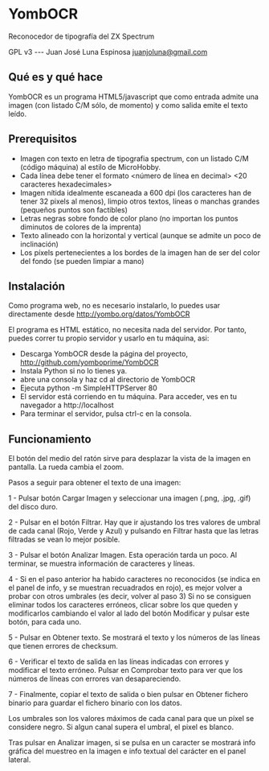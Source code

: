 # YombOCR
Reconocedor de tipografía del ZX Spectrum

GPL v3 --- Juan José Luna Espinosa juanjoluna@gmail.com


## Qué es y qué hace

YombOCR es un programa HTML5/javascript que como entrada admite una imagen (con listado C/M sólo, de momento) y como salida emite el texto leído.


## Prerequisitos

- Imagen con texto en letra de tipografia spectrum, con un listado C/M (código máquina) al estilo de MicroHobby.
- Cada línea debe tener el formato
    <número de línea en decimal> <20 caracteres hexadecimales> <checksum en decimal>
- Imagen nítida idealmente escaneada a 600 dpi (los caracteres han de tener 32 pixels al menos), limpio  otros textos, líneas o manchas grandes (pequeños puntos son factibles)
- Letras negras sobre fondo de color plano (no importan los puntos diminutos de colores de la imprenta)
- Texto alineado con la horizontal y vertical (aunque se admite un poco de inclinación)
- Los píxels pertenecientes a los bordes de la imagen han de ser del color del fondo (se pueden limpiar a mano)

## Instalación

Como programa web, no es necesario instalarlo, lo puedes usar directamente desde http://yombo.org/datos/YombOCR

El programa es HTML estático, no necesita nada del servidor. Por tanto, puedes correr tu propio servidor y usarlo en tu máquina, asi:

- Descarga YombOCR desde la página del proyecto, http://github.com/yomboprime/YombOCR
- Instala Python si no lo tienes ya.
- abre una consola y haz cd al directorio de YombOCR
- Ejecuta python -m SimpleHTTPServer 80
- El servidor está corriendo en tu máquina. Para acceder, ves en tu navegador a http://localhost
- Para terminar el servidor, pulsa ctrl-c en la consola.


## Funcionamiento

El botón del medio del ratón sirve para desplazar la vista de la imagen en pantalla. La rueda cambia el zoom.

Pasos a seguir para obtener el texto de una imagen:

1 - Pulsar botón Cargar Imagen y seleccionar una imagen (.png, .jpg, .gif) del disco duro.

2 - Pulsar en el botón Filtrar. Hay que ir ajustando los tres valores de umbral de cada canal (Rojo, Verde y Azul) y pulsando en Filtrar hasta que las letras filtradas se vean lo mejor posible.

3 - Pulsar el botón Analizar Imagen. Esta operación tarda un poco. Al terminar, se muestra información de caracteres y líneas.

4 - Si en el paso anterior ha habido caracteres no reconocidos (se indica en el panel de info, y se muestran recuadrados en rojo), es mejor volver a probar con otros umbrales (es decir, volver al paso 3) Si no se consiguen eliminar todos los caracteres erróneos, clicar sobre los que queden y modificarlos cambiando el valor al lado del botón Modificar y pulsar este botón, para cada uno.

5 - Pulsar en Obtener texto. Se mostrará el texto y los números de las líneas que tienen errores de checksum.

6 - Verificar el texto de salida en las líneas indicadas con errores y modificar el texto erróneo. Pulsar en Comprobar texto para ver que los números de líneas con errores van desapareciendo.

7 - Finalmente, copiar el texto de salida o bien pulsar en Obtener fichero binario para guardar el fichero binario con los datos.


Los umbrales son los valores máximos de cada canal para que un píxel se considere negro. Si algun canal supera el umbral, el pixel es blanco.

Tras pulsar en Analizar imagen, si se pulsa en un caracter se mostrará info gráfica del muestreo en la imagen e info textual del carácter en el panel lateral.


